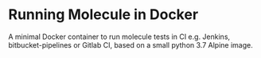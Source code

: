 # Running Molecule in Docker

A minimal Docker container to run molecule tests in CI e.g. Jenkins, bitbucket-pipelines or Gitlab CI, based on a small python 3.7 Alpine image.

